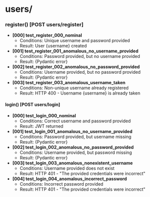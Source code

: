 # users/
### register() [POST users/register]
- **[000] test_register_000_nominal**
  - Conditions: Unique username and password provided
  - Result: User {username} created
- **[001] test_register_001_anomalous_no_username_provided**
  - Conditions: Password provided, but no username provided
  - Result: {Pydantic error}
- **[002] test_register_002_anomalous_no_password_provided**
  - Conditions: Username provided, but no password provided
  - Result: {Pydantic error}
- **[003] test_register_003_anomalous_username_taken**
  - Conditions: Non-unique username already registered
  - Result: HTTP 400 - Username {username} is already taken
  
#### login() [POST users/login]
- **[000] test_login_000_nominal**
  - Conditions: Correct username and password provided
  - Result: JWT returned
- **[001] test_login_001_anomalous_no_username_provided**
  - Conditions: Password provided, but username missing
  - Result: {Pydantic error}
- **[002] test_login_002_anomalous_no_password_provided**
  - Conditions: Username provided, but password missing
  - Result: {Pydantic error}
- **[003] test_login_003_anomalous_nonexistent_username**
  - Conditions: Username provided does not exist
  - Result: HTTP 401 - "The provided credentials were incorrect"
- **[004] test_login_004_anomalous_incorrect_password**
  - Conditions: Incorrect password provided
  - Result: HTTP 401 - "The provided credentials were incorrect"